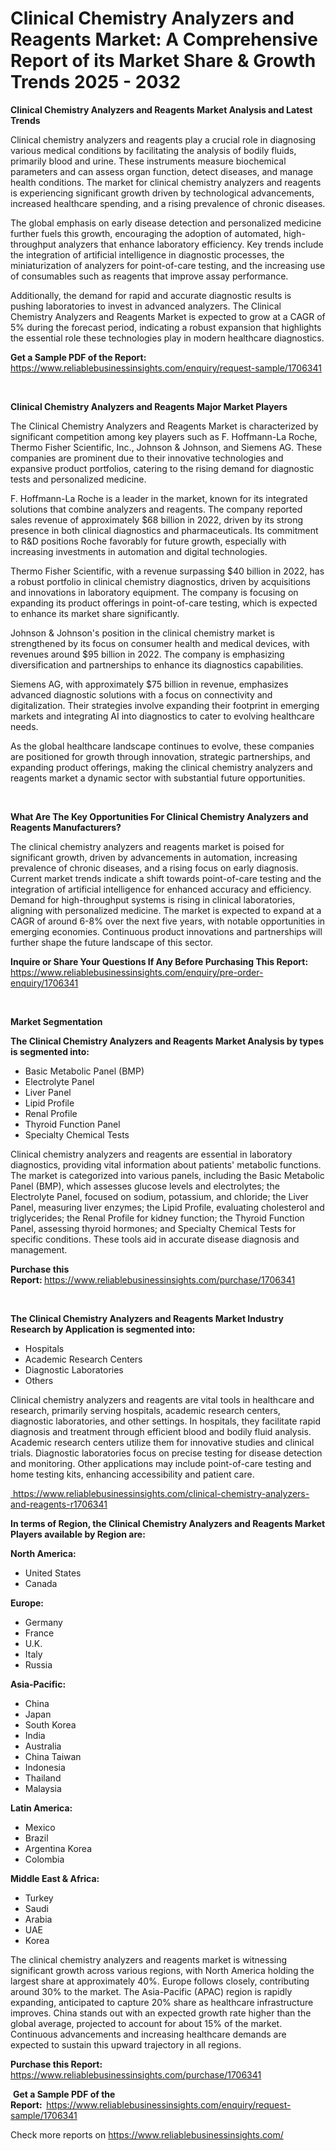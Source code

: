 <p><h1>Clinical Chemistry Analyzers and Reagents Market: A Comprehensive Report of its Market Share & Growth Trends 2025 - 2032</h1></p><p><strong>Clinical Chemistry Analyzers and Reagents Market Analysis and Latest Trends</strong></p>
<p><p>Clinical chemistry analyzers and reagents play a crucial role in diagnosing various medical conditions by facilitating the analysis of bodily fluids, primarily blood and urine. These instruments measure biochemical parameters and can assess organ function, detect diseases, and manage health conditions. The market for clinical chemistry analyzers and reagents is experiencing significant growth driven by technological advancements, increased healthcare spending, and a rising prevalence of chronic diseases. </p><p>The global emphasis on early disease detection and personalized medicine further fuels this growth, encouraging the adoption of automated, high-throughput analyzers that enhance laboratory efficiency. Key trends include the integration of artificial intelligence in diagnostic processes, the miniaturization of analyzers for point-of-care testing, and the increasing use of consumables such as reagents that improve assay performance. </p><p>Additionally, the demand for rapid and accurate diagnostic results is pushing laboratories to invest in advanced analyzers. The Clinical Chemistry Analyzers and Reagents Market is expected to grow at a CAGR of 5% during the forecast period, indicating a robust expansion that highlights the essential role these technologies play in modern healthcare diagnostics.</p></p>
<p><strong>Get a Sample PDF of the Report:&nbsp;</strong> <a href="https://www.reliablebusinessinsights.com/enquiry/request-sample/1706341?utm_campaign=1106&utm_medium=2&utm_source=Github&utm_content=ia&utm_term=10012025&utm_id=clinical-chemistry-analyzers-and-reagents">https://www.reliablebusinessinsights.com/enquiry/request-sample/1706341</a></p>
<p>&nbsp;</p>
<p><strong>Clinical Chemistry Analyzers and Reagents Major Market Players</strong></p>
<p><p>The Clinical Chemistry Analyzers and Reagents Market is characterized by significant competition among key players such as F. Hoffmann-La Roche, Thermo Fisher Scientific, Inc., Johnson & Johnson, and Siemens AG. These companies are prominent due to their innovative technologies and expansive product portfolios, catering to the rising demand for diagnostic tests and personalized medicine.</p><p>F. Hoffmann-La Roche is a leader in the market, known for its integrated solutions that combine analyzers and reagents. The company reported sales revenue of approximately $68 billion in 2022, driven by its strong presence in both clinical diagnostics and pharmaceuticals. Its commitment to R&D positions Roche favorably for future growth, especially with increasing investments in automation and digital technologies.</p><p>Thermo Fisher Scientific, with a revenue surpassing $40 billion in 2022, has a robust portfolio in clinical chemistry diagnostics, driven by acquisitions and innovations in laboratory equipment. The company is focusing on expanding its product offerings in point-of-care testing, which is expected to enhance its market share significantly.</p><p>Johnson & Johnson's position in the clinical chemistry market is strengthened by its focus on consumer health and medical devices, with revenues around $95 billion in 2022. The company is emphasizing diversification and partnerships to enhance its diagnostics capabilities.</p><p>Siemens AG, with approximately $75 billion in revenue, emphasizes advanced diagnostic solutions with a focus on connectivity and digitalization. Their strategies involve expanding their footprint in emerging markets and integrating AI into diagnostics to cater to evolving healthcare needs.</p><p>As the global healthcare landscape continues to evolve, these companies are positioned for growth through innovation, strategic partnerships, and expanding product offerings, making the clinical chemistry analyzers and reagents market a dynamic sector with substantial future opportunities.</p></p>
<p>&nbsp;</p>
<p><strong>What Are The Key Opportunities For Clinical Chemistry Analyzers and Reagents Manufacturers?</strong></p>
<p><p>The clinical chemistry analyzers and reagents market is poised for significant growth, driven by advancements in automation, increasing prevalence of chronic diseases, and a rising focus on early diagnosis. Current market trends indicate a shift towards point-of-care testing and the integration of artificial intelligence for enhanced accuracy and efficiency. Demand for high-throughput systems is rising in clinical laboratories, aligning with personalized medicine. The market is expected to expand at a CAGR of around 6-8% over the next five years, with notable opportunities in emerging economies. Continuous product innovations and partnerships will further shape the future landscape of this sector.</p></p>
<p><strong>Inquire or Share Your Questions If Any Before Purchasing This Report:</strong> <a href="https://www.reliablebusinessinsights.com/enquiry/pre-order-enquiry/1706341?utm_campaign=1106&utm_medium=2&utm_source=Github&utm_content=ia&utm_term=10012025&utm_id=clinical-chemistry-analyzers-and-reagents">https://www.reliablebusinessinsights.com/enquiry/pre-order-enquiry/1706341</a></p>
<p>&nbsp;</p>
<p><strong>Market Segmentation</strong></p>
<p><strong>The Clinical Chemistry Analyzers and Reagents Market Analysis by types is segmented into:</strong></p>
<p><ul><li>Basic Metabolic Panel (BMP)</li><li>Electrolyte Panel</li><li>Liver Panel</li><li>Lipid Profile</li><li>Renal Profile</li><li>Thyroid Function Panel</li><li>Specialty Chemical Tests</li></ul></p>
<p><p>Clinical chemistry analyzers and reagents are essential in laboratory diagnostics, providing vital information about patients' metabolic functions. The market is categorized into various panels, including the Basic Metabolic Panel (BMP), which assesses glucose levels and electrolytes; the Electrolyte Panel, focused on sodium, potassium, and chloride; the Liver Panel, measuring liver enzymes; the Lipid Profile, evaluating cholesterol and triglycerides; the Renal Profile for kidney function; the Thyroid Function Panel, assessing thyroid hormones; and Specialty Chemical Tests for specific conditions. These tools aid in accurate disease diagnosis and management.</p></p>
<p><strong>Purchase this Report:&nbsp;</strong><a href="https://www.reliablebusinessinsights.com/purchase/1706341?utm_campaign=1106&utm_medium=2&utm_source=Github&utm_content=ia&utm_term=10012025&utm_id=clinical-chemistry-analyzers-and-reagents">https://www.reliablebusinessinsights.com/purchase/1706341</a></p>
<p>&nbsp;</p>
<p><strong>The Clinical Chemistry Analyzers and Reagents Market Industry Research by Application is segmented into:</strong></p>
<p><ul><li>Hospitals</li><li>Academic Research Centers</li><li>Diagnostic Laboratories</li><li>Others</li></ul></p>
<p><p>Clinical chemistry analyzers and reagents are vital tools in healthcare and research, primarily serving hospitals, academic research centers, diagnostic laboratories, and other settings. In hospitals, they facilitate rapid diagnosis and treatment through efficient blood and bodily fluid analysis. Academic research centers utilize them for innovative studies and clinical trials. Diagnostic laboratories focus on precise testing for disease detection and monitoring. Other applications may include point-of-care testing and home testing kits, enhancing accessibility and patient care.</p></p>
<p><a href="https://www.reliablebusinessinsights.com/clinical-chemistry-analyzers-and-reagents-r1706341?utm_campaign=1106&utm_medium=2&utm_source=Github&utm_content=ia&utm_term=10012025&utm_id=clinical-chemistry-analyzers-and-reagents">&nbsp;https://www.reliablebusinessinsights.com/clinical-chemistry-analyzers-and-reagents-r1706341</a></p>
<p><strong>In terms of Region, the Clinical Chemistry Analyzers and Reagents Market Players available by Region are:</strong></p>
<p>
    <p> <strong> North America: </strong>
        <ul>
            <li>United States</li>
            <li>Canada</li>
        </ul>
        </p> 
    <p> <strong> Europe: </strong>
        <ul>
            <li>Germany</li>
            <li>France</li>
            <li>U.K.</li>
            <li>Italy</li>
            <li>Russia</li>
        </ul>
        </p> 
    <p> <strong> Asia-Pacific: </strong>
        <ul>
            <li>China</li>
            <li>Japan</li>
            <li>South Korea</li>
            <li>India</li>
            <li>Australia</li>
            <li>China Taiwan</li>
            <li>Indonesia</li>
            <li>Thailand</li>
            <li>Malaysia</li>
        </ul>
        </p> 
    <p> <strong> Latin America: </strong>
        <ul>
            <li>Mexico</li>
            <li>Brazil</li>
            <li>Argentina Korea</li>
            <li>Colombia</li>
        </ul>
        </p> 
    <p> <strong> Middle East & Africa: </strong>
        <ul>
            <li>Turkey</li>
            <li>Saudi</li>
            <li>Arabia</li>
            <li>UAE</li>
            <li>Korea</li>
        </ul>
    </p>
    </p>
<p><p>The clinical chemistry analyzers and reagents market is witnessing significant growth across various regions, with North America holding the largest share at approximately 40%. Europe follows closely, contributing around 30% to the market. The Asia-Pacific (APAC) region is rapidly expanding, anticipated to capture 20% share as healthcare infrastructure improves. China stands out with an expected growth rate higher than the global average, projected to account for about 15% of the market. Continuous advancements and increasing healthcare demands are expected to sustain this upward trajectory in all regions.</p></p>
<p><strong>Purchase this Report: </strong><a href="https://www.reliablebusinessinsights.com/purchase/1706341?utm_campaign=1106&utm_medium=2&utm_source=Github&utm_content=ia&utm_term=10012025&utm_id=clinical-chemistry-analyzers-and-reagents">https://www.reliablebusinessinsights.com/purchase/1706341</a></p>
<p>&nbsp;<strong>Get a Sample PDF of the Report:&nbsp;&nbsp;</strong><a href="https://www.reliablebusinessinsights.com/enquiry/request-sample/1706341?utm_campaign=1106&utm_medium=2&utm_source=Github&utm_content=ia&utm_term=10012025&utm_id=clinical-chemistry-analyzers-and-reagents">https://www.reliablebusinessinsights.com/enquiry/request-sample/1706341</a></p>
<p><strong></strong></p>
<p>Check more reports on <a href="https://www.reliablebusinessinsights.com/?utm_campaign=1106&utm_medium=2&utm_source=Github&utm_content=ia&utm_term=10012025&utm_id=clinical-chemistry-analyzers-and-reagents">https://www.reliablebusinessinsights.com/</a></p>